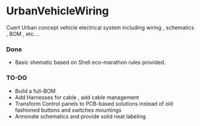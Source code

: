 # UrbanVehicleWiring

Cuert Urban concept vehicle electrical system including wiring , schematics , BOM , etc....

### Done
* Basic shematic based on Shell eco-marathon rules provided.

### TO-DO
* Build a full-BOM
* Add Harnesses for cable , add cable management
* Transform Control panels to PCB-based solutions instead of old fashioned buttons and switches mountings
* Annonate schematics and provide solid neat labeling